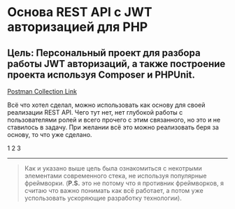 # Основа REST API с JWT авторизацией для PHP

## Цель: Персональный проект для разбора работы JWT авторизаций, а также построение проекта используя Composer и PHPUnit.

[Postman Collection Link](https://www.getpostman.com/collections/707205fc277debb3c42d)

Всё что хотел сделал, можно использовать как основу для своей реализации REST API. Чего тут нет, нет глубокой работы
с пользователями ролей и всего прочего с этим связанного, но это и не ставилось в задачу. При желании всё это можно
реализовать беря за основу, то что уже сделано.

1
2
3

***

> Как и указано выше цель была ознакомиться с некотрыми элементами современного стека, не используя популярные
> фреймворки.
(**P.S.** это не потому что я противник фреймворков, я считаю что важно понимать как всё работает, а потом уже
> успользовать ускоряющие разработку технологии).





